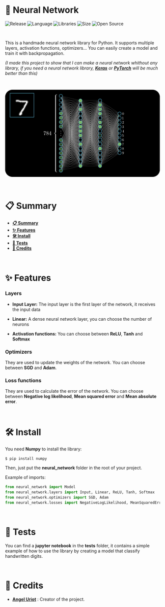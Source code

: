 # 🤖 Neural Network

![Release](https://img.shields.io/badge/Release-v1.0-blueviolet)
![Language](https://img.shields.io/badge/Language-Python-0052cf)
![Libraries](https://img.shields.io/badge/Libraries-Numpy-00cf2c)
![Size](https://img.shields.io/badge/Size-16Mo-f12222)
![Open Source](https://badges.frapsoft.com/os/v2/open-source.svg?v=103)

<br/>

This is a handmade neural network library for Python. It supports multiple layers, activation functions, optimizers... You can easily create a model and train it with backpropagation.

*(I made this project to show that I can make a neural network whithout any library, if you need a neural network library, [**Keras**](https://keras.io/) or [**PyTorch**](https://pytorch.org/) will be much better than this)*

<br/>

<p align="center">
	<img src="./resources/misc/Thumbnail.png" width="700">
</p>

<br/>

# 📋 Summary

* **[📋 Summary](#-summary)**
* **[✨ Features](#-features)**
* **[🛠️ Install](#%EF%B8%8F-install)**
* **[🧪 Tests](#-tests)**
* **[🙏 Credits](#-credits)**

<br/>

# ✨ Features

### Layers

* **Input Layer:** The input layer is the first layer of the network, it receives the input data

* **Linear:** A dense neural network layer, you can choose the number of neurons

* **Activation functions:** You can choose between **ReLU**, **Tanh** and **Softmax**

### Optimizers

They are used to update the weights of the network. You can choose between **SGD** and **Adam**.

### Loss functions

They are used to calculate the error of the network. You can choose between **Negative log likelihood**, **Mean squared error** and **Mean absolute error**.

<br/>

# 🛠️ Install

You need **Numpy** to install the library:
```shell
$ pip install numpy
```

Then, just put the **neural_network** folder in the root of your project.

Example of imports:
```python
from neural_network import Model
from neural_network.layers import Input, Linear, ReLU, Tanh, Softmax
from neural_network.optimizers import SGD, Adam
from neural_network.losses import NegativeLogLikelihood, MeanSquaredError, MeanAbsoluteError
```

<br/>

# 🧪 Tests

You can find a **jupyter notebook** in the **tests** folder, it contains a simple example of how to use the library by creating a model that classify handwritten digits.

<br/>

# 🙏 Credits

* [**Angel Uriot**](https://github.com/angeluriot) : Creator of the project.
